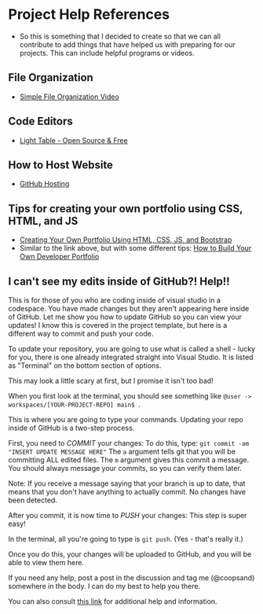 # Project Help References
- So this is something that I decided to create so that we can all contribute to add things that have helped us with preparing for our projects. This can include helpful programs or videos.

## File Organization
- [Simple File Organization Video](https://www.youtube.com/watch?v=ta3Oxx7Yqbo)

## Code Editors
- [Light Table - Open Source & Free](http://lighttable.com/)

## How to Host Website
- [GitHub Hosting](https://www.youtube.com/watch?v=p1QU3kLFPdg)

## Tips for creating your own portfolio using CSS, HTML, and JS
- [Creating Your Own Portfolio Using HTML, CSS, JS, and Bootstrap](https://www.freecodecamp.org/news/how-to-create-a-portfolio-website-using-html-css-javascript-and-bootstrap/)
- Similar to the link above, but with some different tips: [How to Build Your Own Developer Portfolio](https://www.freecodecamp.org/news/how-to-build-a-developer-portfolio-website) 

## I can't see my edits inside of GitHub?! Help!!
This is for those of you who are coding inside of visual studio in a codespace. You have made changes but they aren't appearing here inside of GitHub. Let me show you how to update GitHub
so you can view your updates! I know this is covered in the project template, but here is a different way to commit and push your code.

To update your repository, you are going to use what is called a shell - lucky for you, there is one already integrated straight into Visual Studio. It is listed as "Terminal" on the bottom
section of options.

This may look a little scary at first, but I promise it isn't too bad! 

When you first look at the terminal, you should see something like `@user -> workspaces/[YOUR-PROJECT-REPO] main$ `.

This is where you are going to type your commands. Updating your repo inside of GitHub is a two-step process.

First, you need to *COMMIT* your changes:
To do this, type: `git commit -am "INSERT UPDATE MESSAGE HERE"`
The `a` argument tells git that you will be committing ALL edited files. The `m` argument gives this commit a message. You should always message your commits, so you can verify them later.

Note: If you receive a message saying that your branch is up to date, that means that you don't have anything to actually commit. No changes have been detected.

After you commit, it is now time to *PUSH* your changes:
This step is super easy! 

In the terminal, all you're going to type is `git push`. (Yes - that's really it.)

Once you do this, your changes will be uploaded to GitHub, and you will be able to view them here. 

If you need any help, post a post in the discussion and tag me (@coopsand) somewhere in the body. I can do my best to help you there.

You can also consult [this link](https://www.atlassian.com/git/tutorials/saving-changes/git-commit) for additional help and information.
